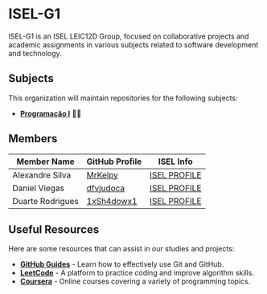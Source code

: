# ISEL-G1

ISEL-G1 is an ISEL LEIC12D Group, focused on collaborative projects and academic assignments in various subjects related to software development and technology.

## Subjects

This organization will maintain repositories for the following subjects:

- **[Programação I](https://2425moodle.isel.pt/course/view.php?id=8516)** 👨‍💻

## Members

| Member Name     | GitHub Profile                       | ISEL Info                     |
|------------------|-------------------------------------|------------------------------------|
| Alexandre Silva      | [MrKelpy](https://github.com/alice-silva) | [ISEL PROFILE](https://2425moodle.isel.pt/user/view.php?id=747161&course=8516)                |
| Daniel Viegas    | [dfvjudoca](https://github.com/dfvjudoca) | [ISEL PROFILE](https://2425moodle.isel.pt/user/view.php?id=747328&course=8516)                  |
| Duarte Rodrigues  | [1xSh4dowx1](https://github.com/1xSh4dowx1) | [ISEL PROFILE](https://2425moodle.isel.pt/user/view.php?id=747042&course=8516)                 |

## Useful Resources

Here are some resources that can assist in our studies and projects:

- **[GitHub Guides](https://guides.github.com/)** - Learn how to effectively use Git and GitHub.
- **[LeetCode](https://leetcode.com/)** - A platform to practice coding and improve algorithm skills.
- **[Coursera](https://www.coursera.org/)** - Online courses covering a variety of programming topics.
